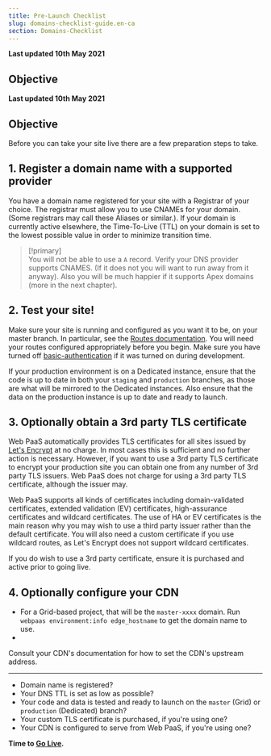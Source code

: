 ```yaml
---
title: Pre-Launch Checklist
slug: domains-checklist-guide.en-ca
section: Domains-Checklist
---
```


**Last updated 10th May 2021**



## Objective  

**Last updated 10th May 2021**


## Objective  

Before you can take your site live there are a few preparation steps to take.


## 1. Register a domain name with a supported provider

You have a domain name registered for your site with a Registrar of your choice. The registrar must allow you to use CNAMEs for your domain.  (Some registrars may call these Aliases or similar.). If your domain is currently active elsewhere, the Time-To-Live (TTL) on your domain is set to the lowest possible value in order to minimize transition time.

> [!primary]  
> You will not be able to use a `A` record. Verify your DNS provider supports CNAMES. (If it does not you will want to run away from it anyway). Also you will be much happier if it supports Apex domains (more in the next chapter).
> 

## 2. Test your site!

Make sure your site is running and configured as you want it to be, on your master branch.  In particular, see the [Routes documentation](../configuration-routes). You will need your routes configured appropriately before you begin.  Make sure you have turned off [basic-authentication](../administration-web/configure-environment) if it was turned on during development.

If your production environment is on a Dedicated instance, ensure that the code is up to date in both your `staging` and `production` branches, as those are what will be mirrored to the Dedicated instances.  Also ensure that the data on the production instance is up to date and ready to launch.

## 3. Optionally obtain a 3rd party TLS certificate

Web PaaS automatically provides TLS certificates for all sites issued by [Let's Encrypt](https://letsencrypt.org/) at no charge.  In most cases this is sufficient and no further action is necessary.  However, if you want to use a 3rd party TLS certificate to encrypt your production site you can obtain one from any number of 3rd party TLS issuers.  Web PaaS does not charge for using a 3rd party TLS certificate, although the issuer may.

Web PaaS supports all kinds of certificates including domain-validated certificates, extended validation (EV) certificates, high-assurance certificates and wildcard certificates.  The use of HA or EV certificates is the main reason why you may wish to use a third party issuer rather than the default certificate.  You will also need a custom certificate if you use wildcard routes, as Let's Encrypt does not support wildcard certificates.

If you do wish to use a 3rd party certificate, ensure it is purchased and active prior to going live.

## 4. Optionally configure your CDN



* For a Grid-based project, that will be the `master-xxxx` domain.  Run `webpaas environment:info edge_hostname` to get the domain name to use.
* 

Consult your CDN's documentation for how to set the CDN's upstream address.



---

* Domain name is registered?
* Your DNS TTL is set as low as possible?
* Your code and data is tested and ready to launch on the `master` (Grid) or `production` (Dedicated) branch?
* Your custom TLS certificate is purchased, if you're using one?
* Your CDN is configured to serve from Web PaaS, if you're using one?

**Time to [Go Live](../domains-quick-start).**
